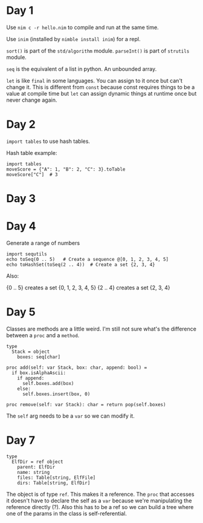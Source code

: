 # Day 1

Use `nim c -r hello.nim` to compile and run at the same time.

Use `inim` (installed by `nimble install inim`) for a repl.

`sort()` is part of the `std/algorithm` module. 
`parseInt()` is part of `strutils` module.

`seq` is the equivalent of a list in python. An unbounded array.

`let` is like `final` in some languages. You can assign to it once but can't change it. This is different from `const` because const requires things to be a value at compile time but `let` can assign dynamic things at runtime once but never change again.

# Day 2

`import tables` to use hash tables.

Hash table example:

```
import tables
moveScore = {"A": 1, "B": 2, "C": 3}.toTable
moveScore["C"]  # 3
```

# Day 3


# Day 4


Generate a range of numbers
```
import sequtils
echo toSeq(0 .. 5)   # Create a sequence @[0, 1, 2, 3, 4, 5]
echo toHashSet(toSeq(2 .. 4))  # Create a set {2, 3, 4}
```

Also: 

{0 .. 5} creates a set {0, 1, 2, 3, 4, 5}
{2 .. 4} creates a set {2, 3, 4}

# Day 5

Classes are methods are a little weird. I'm still not sure what's the difference between a `proc` and a `method`.

```
type
  Stack = object
    boxes: seq[char]

proc add(self: var Stack, box: char, append: bool) = 
  if box.isAlphaAscii:
    if append:
      self.boxes.add(box)
    else:
      self.boxes.insert(box, 0)

proc remove(self: var Stack): char = return pop(self.boxes)
```

The `self` arg needs to be a `var` so we can modify it. 

# Day 7

```
type
  ElfDir = ref object
    parent: ElfDir
    name: string
    files: Table[string, ElfFile]
    dirs: Table[string, ElfDir]
```

The object is of type `ref`. This makes it a reference. The `proc` that accesses it doesn't have to declare the self as a `var` because we're manipulating the reference directly (?). Also this has to be a ref so we can build a tree where one of the params in the class is self-referential.
